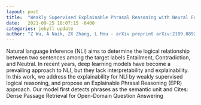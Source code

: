 ```yaml
---
layout: post
title:  "Weakly Supervised Explainable Phrasal Reasoning with Neural Fuzzy Logic"
date:   2021-09-25 18:07:15 -0400
categories: jekyll update
author: "Z Wu, A Naik, ZX Zhang, L Mou - arXiv preprint arXiv:2109.08927, 2021"
---
```

Natural language inference (NLI) aims to determine the logical relationship between two sentences among the target labels Entailment, Contradiction, and Neutral. In recent years, deep learning models have become a prevailing approach to NLI, but they lack interpretability and explainability. In this work, we address the explainability for NLI by weakly supervised logical reasoning, and propose an Explainable Phrasal Reasoning (EPR) approach. Our model first detects phrases as the semantic unit and Cites: Dense Passage Retrieval for Open-Domain Question Answering